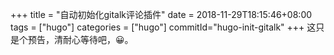 +++
title = "自动初始化gitalk评论插件"
date = 2018-11-29T18:15:46+08:00
tags = ["hugo"]
categories = ["hugo"]
commitId="hugo-init-gitalk"
+++
这只是个预告，清耐心等待吧，😀。